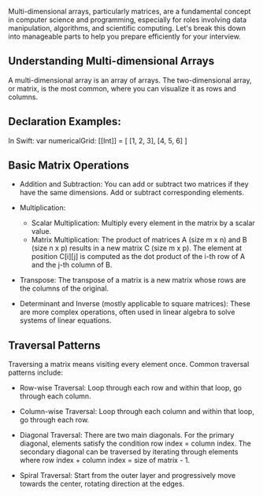 Multi-dimensional arrays, particularly matrices, are a fundamental concept in computer science and programming, especially for roles involving data manipulation, algorithms, and scientific computing. Let's break this down into manageable parts to help you prepare efficiently for your interview.

## Understanding Multi-dimensional Arrays

A multi-dimensional array is an array of arrays. The two-dimensional array, or matrix, is the most common, where you can visualize it as rows and columns.

## Declaration Examples:

In Swift: 
var numericalGrid: [[Int]] = [
    [1, 2, 3],
    [4, 5, 6]
]

## Basic Matrix Operations

- Addition and Subtraction: You can add or subtract two matrices if they have the same dimensions. Add or subtract corresponding elements.

- Multiplication:
    - Scalar Multiplication: Multiply every element in the matrix by a scalar value.
    - Matrix Multiplication: The product of matrices A (size m x n) and B (size n x p) results in a new matrix C (size m x p). The element at position C[i][j] is computed as the dot product of the i-th row of A and the j-th column of B.

- Transpose: The transpose of a matrix is a new matrix whose rows are the columns of the original.

- Determinant and Inverse (mostly applicable to square matrices): These are more complex operations, often used in linear algebra to solve systems of linear equations.

## Traversal Patterns

Traversing a matrix means visiting every element once. Common traversal patterns include:

- Row-wise Traversal: Loop through each row and within that loop, go through each column.

- Column-wise Traversal: Loop through each column and within that loop, go through each row.

- Diagonal Traversal: There are two main diagonals. For the primary diagonal, elements satisfy the condition row index = column index. The secondary diagonal can be traversed by iterating through elements where row index + column index = size of matrix - 1.

- Spiral Traversal: Start from the outer layer and progressively move towards the center, rotating direction at the edges.
